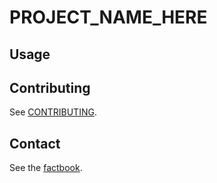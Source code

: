 # PROJECT_NAME_HERE
<!--

Use this section to explain:

* The purpose of this project
* The business value
* Any main workflows

Remove these comments as you fill out each section.
-->

## Usage
<!-- Description of main usage workflows and/or link to examples -->

## Contributing
See [CONTRIBUTING](CONTRIBUTING.md).

## Contact
See the [factbook](factbook.yaml).

